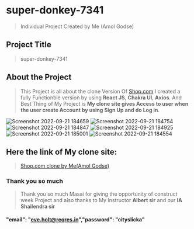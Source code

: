 # super-donkey-7341
>Individual Project
>Created by Me (Amol Godse)
## Project Title
>super-donkey-7341

## About the Project
>This Project is all about the clone Version Of [Shop.com](https://www.shop.com/)
>I created a fully Functionble version by using **React JS**, **Chakra UI**, **Axios**. And Best Thing of My Project is **My clone site gives Access to user when the user create Account by using Sign Up and do Log in**.

![Screenshot 2022-09-21 184659](https://user-images.githubusercontent.com/103682371/191514891-f953508f-457e-4d4c-8668-be5a76577f0a.jpg)
![Screenshot 2022-09-21 184754](https://user-images.githubusercontent.com/103682371/191514898-d35497ed-a807-4957-a11b-3f638a7e0dee.jpg)
![Screenshot 2022-09-21 184847](https://user-images.githubusercontent.com/103682371/191514901-490512e1-728b-48ce-8389-efbbc43d9404.jpg)
![Screenshot 2022-09-21 184925](https://user-images.githubusercontent.com/103682371/191514907-b6a0d698-b3a6-46f9-85e8-18f75ad1cb16.jpg)
![Screenshot 2022-09-21 185001](https://user-images.githubusercontent.com/103682371/191514913-b3858c47-c6b2-416a-a7c1-cc66a1fefc01.jpg)
![Screenshot 2022-09-21 184554](https://user-images.githubusercontent.com/103682371/191514917-30597261-03dd-45dc-87c9-0f5823d00571.jpg)




## Here the link of My clone site:

> [Shop.com clone by Me(Amol Godse)](https://isnt-agodse9-gmail-com-awesome-0c048.netlify.app)

### Thank you so much

>Thank you so much Masai for giving the opportunity of construct week Project and also thanks to My Instructor **Albert sir** and our **IA Shailendra sir**
#### "email": "eve.holt@reqres.in","password": "cityslicka"
